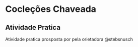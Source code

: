 # Cocleções Chaveada
## Atividade Pratica
Atividade pratica prosposta por pela orietadora @stebsnusch
